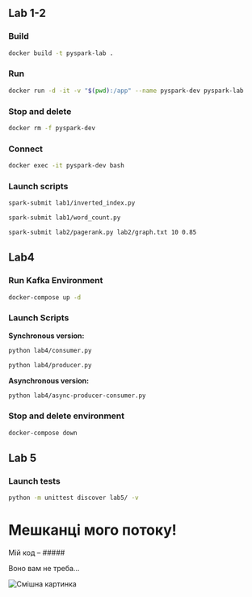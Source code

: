 ## Lab 1-2

### Build

```bash
docker build -t pyspark-lab .
```

### Run

```bash
docker run -d -it -v "$(pwd):/app" --name pyspark-dev pyspark-lab
```

### Stop and delete

```bash
docker rm -f pyspark-dev
```

### Connect

```bash
docker exec -it pyspark-dev bash
```

### Launch scripts

```bash
spark-submit lab1/inverted_index.py
```

```bash
spark-submit lab1/word_count.py
```

```bash
spark-submit lab2/pagerank.py lab2/graph.txt 10 0.85
```

## Lab4

### Run Kafka Environment

```bash
docker-compose up -d
```

### Launch Scripts

**Synchronous version:**

```bash
python lab4/consumer.py
```

```bash
python lab4/producer.py
```

**Asynchronous version:**

```bash
python lab4/async-producer-consumer.py
```

### Stop and delete environment

```bash
docker-compose down
```

## Lab 5

### Launch tests

```bash
python -m unittest discover lab5/ -v
```

# Мешканці мого потоку!

Мій код – #####

Воно вам не треба...

![Смішна картинка](https://i.imgflip.com/64slsz.png?a475992)